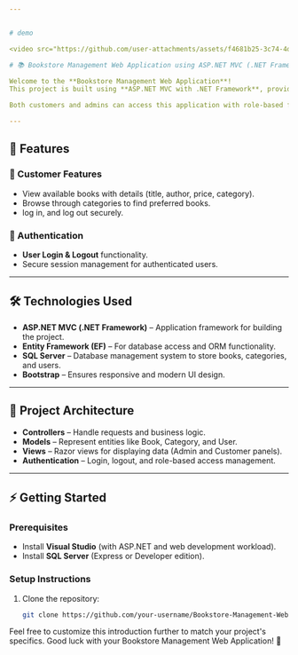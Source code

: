 ```yaml
---


# demo

<video src="https://github.com/user-attachments/assets/f4681b25-3c74-4d3a-a3a6-a9a4ccac4fb2" controls></video>

# 📚 Bookstore Management Web Application using ASP.NET MVC (.NET Framework)

Welcome to the **Bookstore Management Web Application**!  
This project is built using **ASP.NET MVC with .NET Framework**, providing a structured, efficient, and user-friendly platform for managing books, categories, and users in a bookstore environment.  

Both customers and admins can access this application with role-based functionality to ensure smooth operations.

---
```


## 🚀 Features

### 🔹 Customer Features
- View available books with details (title, author, price, category).
- Browse through categories to find preferred books.
- log in, and log out securely.

### 🔹 Authentication
- **User Login & Logout** functionality.   
- Secure session management for authenticated users.  

---

## 🛠️ Technologies Used
- **ASP.NET MVC (.NET Framework)** – Application framework for building the project.  
- **Entity Framework (EF)** – For database access and ORM functionality.  
- **SQL Server** – Database management system to store books, categories, and users.  
- **Bootstrap** – Ensures responsive and modern UI design.  
---

## 📂 Project Architecture
- **Controllers** – Handle requests and business logic.  
- **Models** – Represent entities like Book, Category, and User.  
- **Views** – Razor views for displaying data (Admin and Customer panels).  
- **Authentication** – Login, logout, and role-based access management.  

---

## ⚡ Getting Started

### Prerequisites
- Install **Visual Studio** (with ASP.NET and web development workload).  
- Install **SQL Server** (Express or Developer edition).  

### Setup Instructions
1. Clone the repository:
   ```bash
   git clone https://github.com/your-username/Bookstore-Management-Web-App.git

Feel free to customize this introduction further to match your project's specifics. Good luck with your Bookstore Management Web Application! 🚀
